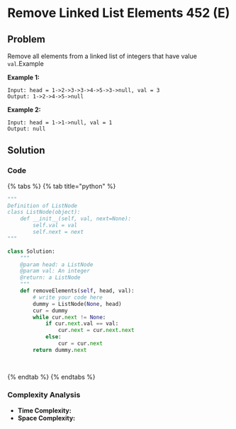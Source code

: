# Remove Linked List Elements 452 \(E\)

## Problem

Remove all elements from a linked list of integers that have value `val`.Example

**Example 1:**

```text
Input: head = 1->2->3->3->4->5->3->null, val = 3
Output: 1->2->4->5->null
```

**Example 2:**

```text
Input: head = 1->1->null, val = 1
Output: null
```

## Solution 

### Code

{% tabs %}
{% tab title="python" %}
```python
"""
Definition of ListNode
class ListNode(object):
    def __init__(self, val, next=None):
        self.val = val
        self.next = next
"""

class Solution:
    """
    @param head: a ListNode
    @param val: An integer
    @return: a ListNode
    """
    def removeElements(self, head, val):
        # write your code here
        dummy = ListNode(None, head)
        cur = dummy
        while cur.next != None: 
            if cur.next.val == val:
                cur.next = cur.next.next
            else:
                cur = cur.next
        return dummy.next
                
        
```
{% endtab %}
{% endtabs %}

### Complexity Analysis

* **Time Complexity:**
* **Space Complexity:**

